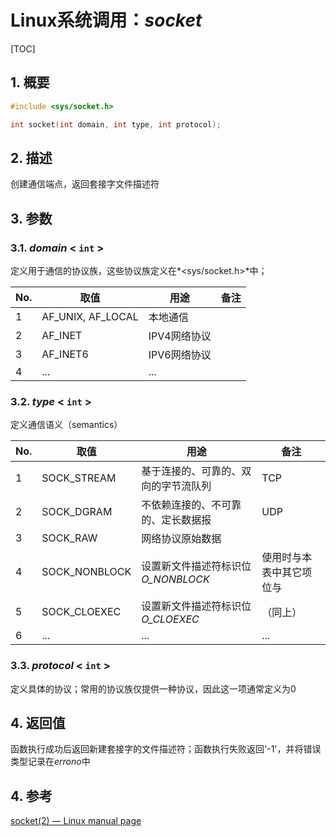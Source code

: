 # Linux系统调用：*socket*

[TOC]

## 1. 概要

```c
#include <sys/socket.h>

int socket(int domain, int type, int protocol);
```



## 2. 描述

创建通信端点，返回套接字文件描述符



## 3. 参数

### 3.1. *domain* < `int` >

定义用于通信的协议族，这些协议族定义在*<sys/socket.h>*中；

| No.  | 取值              | 用途         | 备注 |
| ---- | ----------------- | ------------ | ---- |
| 1    | AF_UNIX, AF_LOCAL | 本地通信     |      |
| 2    | AF_INET           | IPV4网络协议 |      |
| 3    | AF_INET6          | IPV6网络协议 |      |
| 4    | ...               | ...          |      |



### 3.2. *type* < `int` >

定义通信语义（semantics）

| No.  | 取值          | 用途                                 | 备注                     |
| ---- | ------------- | ------------------------------------ | ------------------------ |
| 1    | SOCK_STREAM   | 基于连接的、可靠的、双向的字节流队列 | TCP                      |
| 2    | SOCK_DGRAM    | 不依赖连接的、不可靠的、定长数据报   | UDP                      |
| 3    | SOCK_RAW      | 网络协议原始数据                     |                          |
| 4    | SOCK_NONBLOCK | 设置新文件描述符标识位*O_NONBLOCK*   | 使用时与本表中其它项位与 |
| 5    | SOCK_CLOEXEC  | 设置新文件描述符标识位*O_CLOEXEC*    | （同上）                 |
| 6    | ...           | ...                                  | ...                      |



### 3.3. *protocol* < `int` >

定义具体的协议；常用的协议族仅提供一种协议，因此这一项通常定义为0

## 4. 返回值

函数执行成功后返回新建套接字的文件描述符；函数执行失败返回'-1'，并将错误类型记录在*errono*中

## 4. 参考

[socket(2) — Linux manual page](https://man7.org/linux/man-pages/man2/socket.2.html)